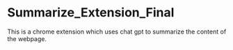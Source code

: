# Summarize_Extension_Final
This is a chrome extension which uses chat gpt to summarize the content of the webpage.
